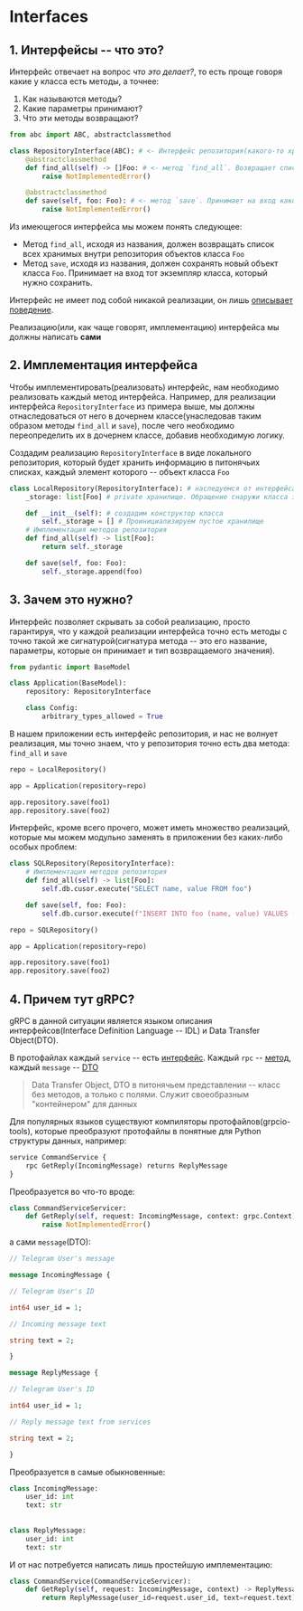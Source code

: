 # Interfaces

## 1. Интерфейсы -- что это?
Интерфейс отвечает на вопрос *что это делает?*, то есть проще говоря какие у класса есть методы, а точнее:

1. Как называются методы?
2. Какие параметры принимают?
3. Что эти методы возвращают?

```python
from abc import ABC, abstractclassmethod

class RepositoryInterface(ABC): # <- Интерфейс репозитория(какого-то хранилища)
    @abstractclassmethod
    def find_all(self) -> []Foo: # <- метод `find_all`. Возвращает список всех хранимых объектов. Не принимает никаких параметров
        raise NotImplementedError()

    @abstractclassmethod
    def save(self, foo: Foo): # <- метод `save`. Принимает на вход какой-то объект на вход. Ничего не возвращает
        raise NotImplementedError()

```

Из имеющегося интерфейса мы можем понять следующее:

* Метод `find_all`, исходя из названия, должен возвращать список всех хранимых внутри репозитория объектов класса `Foo`
* Метод `save`, исходя из названия, должен сохранять новый объект класса `Foo`. Принимает на вход тот экземпляр класса, который нужно сохранить.

Интерфейс не имеет под собой никакой реализации, он лишь <u>описывает поведение</u>. 

Реализацию(или, как чаще говорят, имплементацию) интерфейса мы должны написать **сами**

## 2. Имплементация интерфейса
Чтобы имплементировать(реализовать) интерфейс, нам необходимо реализовать каждый метод интерфейса. Например, для реализации интерфейса `RepositoryInterface` из примера выше, мы должны отнаследоваться от него в дочернем классе(унаследовав таким образом методы `find_all` и `save`), после чего необходимо переопределить их в дочернем классе, добавив необходимую логику.

Создадим реализацию `RepositoryInterface` в виде локального репозитория, который будет хранить информацию в питонячьих списках, каждый элемент которого -- объект класса `Foo`

```python
class LocalRepository(RepositoryInterface): # наследуемся от интерфейса
    _storage: list[Foo] # private хранилище. Обращение снаружи класса запрещено

    def __init__(self): # создадим конструктор класса
        self._storage = [] # Проинициализируем пустое хранилище
	# Имплементация методов репозитория
    def find_all(self) -> list[Foo]:
        return self._storage

    def save(self, foo: Foo):
        self._storage.append(foo)
```

## 3. Зачем это нужно?
Интерфейс позволяет скрывать за собой реализацию, просто гарантируя, что у каждой реализации интерфейса точно есть методы с точно такой же сигнатурой(сигнатура метода -- это его название, параметры, которые он принимает и тип возвращаемого значения).

```python
from pydantic import BaseModel

class Application(BaseModel):
    repository: RepositoryInterface

    class Config:
        arbitrary_types_allowed = True
```

		
В нашем приложении есть интерфейс репозитория, и нас не волнует реализация, мы точно знаем, что у репозитория точно есть два метода: `find_all` и `save`

```python
repo = LocalRepository()

app = Application(repository=repo)

app.repository.save(foo1)
app.repository.save(foo2)
```

Интерфейс, кроме всего прочего, может иметь множество реализаций, которые мы можем модульно заменять в приложении без каких-либо особых проблем:

```python
class SQLRepository(RepositoryInterface): 
	# Имплементация методов репозитория
    def find_all(self) -> list[Foo]:
		self.db.cusor.execute("SELECT name, value FROM foo")

    def save(self, foo: Foo):
		self.db.cursor.execute(f"INSERT INTO foo (name, value) VALUES ({foo.name}, {foo.value})")

repo = SQLRepository()

app = Application(repository=repo)

app.repository.save(foo1)
app.repository.save(foo2)
```

## 4. Причем тут gRPC?
gRPC в данной ситуации является языком описания интерфейсов(Interface Definition Language -- IDL) и Data Transfer Object(DTO).

В протофайлах каждый `service` -- есть <u>интерфейс</u>. Каждый `rpc` -- <u>метод</u>, каждый `message` -- <u>DTO</u>

> Data Transfer Object, DTO в питонячьем представлении -- класс без методов, а только с полями. Служит своеобразным "контейнером" для данных

Для популярных языков существуют компиляторы протофайлов(grpcio-tools), которые преобразуют протофайлы в понятные для Python структуры данных, например:

```protobuf
service CommandService {
	rpc GetReply(IncomingMessage) returns ReplyMessage
}
```

Преобразуется во что-то вроде:

```python
class CommandServiceServicer:
	def GetReply(self, request: IncomingMessage, context: grpc.Context) -> ReplyMessage:
		raise NotImplementedError()
```

а сами `message`(DTO):

```protobuf
// Telegram User's message

message IncomingMessage {

// Telegram User's ID

int64 user_id = 1;

// Incoming message text

string text = 2;

}

message ReplyMessage {

// Telegram User's ID

int64 user_id = 1;

// Reply message text from services

string text = 2;

}
```

Преобразуется в самые обыкновенные:

```python
class IncomingMessage:
	user_id: int
	text: str
	
	
class ReplyMessage:
	user_id: int
	text: str
```

И от нас потребуется написать лишь простейшую имплементацию:

```python
class CommandService(CommandServiceServicer):
	def GetReply(self, request: IncomingMessage, context) -> ReplyMessage:
		return ReplyMessage(user_id=request.user_id, text=request.text)
```
